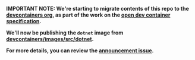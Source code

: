 **IMPORTANT NOTE: We're starting to migrate contents of this repo to the
[devcontainers org](https://github.com/devcontainers), as part of the work on
the [open dev container specification](https://containers.dev).**

**We'll now be publishing the `dotnet` image from
[devcontainers/images/src/dotnet](https://github.com/devcontainers/images/tree/main/src/dotnet).**

**For more details, you can review the
[announcement issue](https://github.com/microsoft/vscode-dev-containers/issues/1589).**
